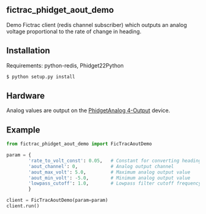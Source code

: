 ## fictrac_phidget_aout_demo 

Demo Fictrac client (redis channel subscriber) which outputs an analog voltage proportional to 
the rate of change in heading. 

## Installation

Requirements: python-redis, Phidget22Python

```bash
$ python setup.py install 

```

## Hardware

Analog values are output on the [PhidgetAnalog 4-Output](https://www.phidgets.com/?tier=3&catid=2&pcid=1&prodid=1018) device.



## Example

``` python
from fictrac_phidget_aout_demo import FicTracAoutDemo

param = { 
        'rate_to_volt_const': 0.05,   # Constant for converting heading rate to voltage
        'aout_channel': 0,            # Analog output channel
        'aout_max_volt': 5.0,         # Maximum analog output value
        'aout_min_volt': -5.0,        # Minimum analog output value
        'lowpass_cutoff': 1.0,        # Lowpass filter cutoff frequency
        }

client = FicTracAoutDemo(param=param)
client.run()

```



